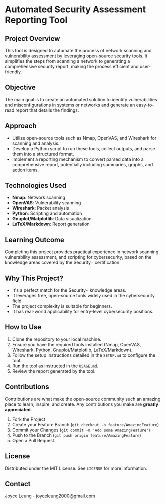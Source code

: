 # Automated Security Assessment Reporting Tool

## Project Overview
This tool is designed to automate the process of network scanning and vulnerability assessment by leveraging open-source security tools. It simplifies the steps from scanning a network to generating a comprehensive security report, making the process efficient and user-friendly.

## Objective
The main goal is to create an automated solution to identify vulnerabilities and misconfigurations in systems or networks and generate an easy-to-read report that details the findings.

## Approach
- Utilize open-source tools such as Nmap, OpenVAS, and Wireshark for scanning and analysis.
- Develop a Python script to run these tools, collect outputs, and parse them into a structured format.
- Implement a reporting mechanism to convert parsed data into a comprehensive report, potentially including summaries, graphs, and action items.

## Technologies Used
- **Nmap**: Network scanning
- **OpenVAS**: Vulnerability scanning
- **Wireshark**: Packet analysis
- **Python**: Scripting and automation
- **Gnuplot/Matplotlib**: Data visualization
- **LaTeX/Markdown**: Report generation

## Learning Outcome
Completing this project provides practical experience in network scanning, vulnerability assessment, and scripting for cybersecurity, based on the knowledge areas covered by the Security+ certification.

## Why This Project?
- It's a perfect match for the Security+ knowledge areas.
- It leverages free, open-source tools widely used in the cybersecurity field.
- The project complexity is suitable for beginners.
- It has real-world applicability for entry-level cybersecurity positions.

## How to Use
1. Clone the repository to your local machine.
2. Ensure you have the required tools installed (Nmap, OpenVAS, Wireshark, Python, Gnuplot/Matplotlib, LaTeX/Markdown).
3. Follow the setup instructions detailed in the `SETUP.md` to configure the tool.
4. Run the tool as instructed in the `USAGE.md`.
5. Review the report generated by the tool.

## Contributions
Contributions are what make the open-source community such an amazing place to learn, inspire, and create. Any contributions you make are **greatly appreciated**.

1. Fork the Project
2. Create your Feature Branch (`git checkout -b feature/AmazingFeature`)
3. Commit your Changes (`git commit -m 'Add some AmazingFeature'`)
4. Push to the Branch (`git push origin feature/AmazingFeature`)
5. Open a Pull Request

## License
Distributed under the MIT License. See `LICENSE` for more information.

## Contact
Joyce Leung - joyceleung2000@gmail.com



